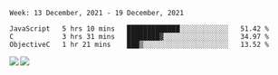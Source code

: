 <!--START_SECTION:waka-->
```text
Week: 13 December, 2021 - 19 December, 2021

JavaScript   5 hrs 10 mins   █████████████░░░░░░░░░░░░   51.42 % 
C            3 hrs 31 mins   ████████▓░░░░░░░░░░░░░░░░   34.97 % 
ObjectiveC   1 hr 21 mins    ███▒░░░░░░░░░░░░░░░░░░░░░   13.52 % 
```
<!--END_SECTION:waka-->
<a href="https://github.com/anuraghazra/github-readme-stats">
  <img align="left" src="https://github-readme-stats.vercel.app/api?username=Tanesan&count_private=true&show_icons=true" />
<img align="left" src="https://github-readme-stats.vercel.app/api/top-langs/?username=Tanesan" />
</a>
